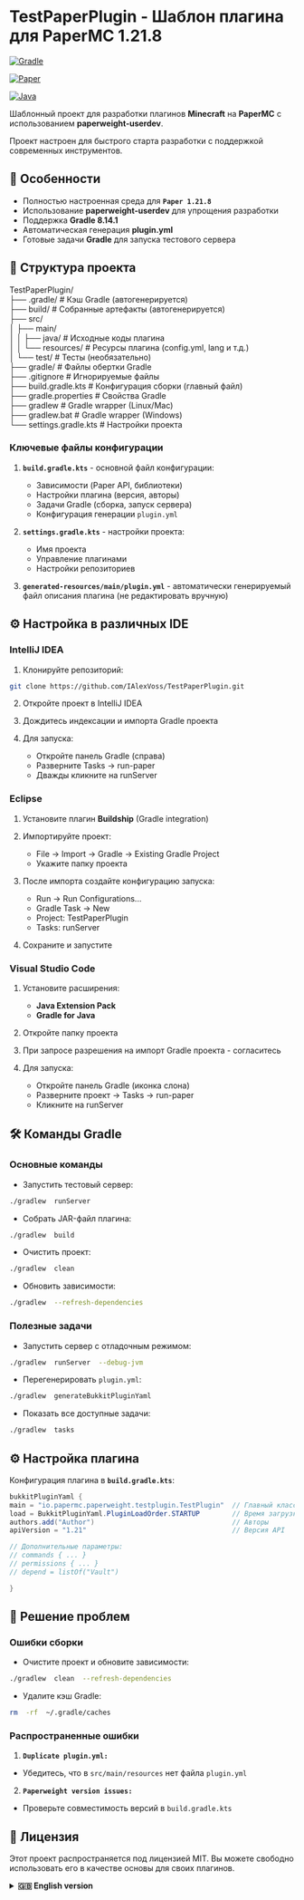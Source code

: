 # TestPaperPlugin - Шаблон плагина для PaperMC 1.21.8

[![Gradle](https://img.shields.io/badge/Gradle-8.14.1-brightgreen.svg)](https://gradle.org)

[![Paper](https://img.shields.io/badge/Paper-1.21.8-blue.svg)](https://papermc.io)

[![Java](https://img.shields.io/badge/Java-21-orange.svg)](https://openjdk.java.net)

Шаблонный проект для разработки плагинов **Minecraft** на **PaperMC** с использованием **paperweight-userdev**.

Проект настроен для быстрого старта разработки с поддержкой современных инструментов.

## 🚀 Особенности

- Полностью настроенная среда для **`Paper 1.21.8`**
- Использование **paperweight-userdev** для упрощения разработки
- Поддержка **Gradle 8.14.1**
- Автоматическая генерация **plugin.yml**
- Готовые задачи **Gradle** для запуска тестового сервера

## 📂 Структура проекта

TestPaperPlugin/  
├── .gradle/ # Кэш Gradle (автогенерируется)  
├── build/ # Собранные артефакты (автогенерируется)  
├── src/  
│ ├── main/  
│ │ ├── java/ # Исходные коды плагина  
│ │ └── resources/ # Ресурсы плагина (config.yml, lang и т.д.)  
│ └── test/ # Тесты (необязательно)  
├── gradle/ # Файлы обертки Gradle  
├── .gitignore # Игнорируемые файлы  
├── build.gradle.kts # Конфигурация сборки (главный файл)  
├── gradle.properties # Свойства Gradle  
├── gradlew # Gradle wrapper (Linux/Mac)  
├── gradlew.bat # Gradle wrapper (Windows)  
└── settings.gradle.kts # Настройки проекта

### Ключевые файлы конфигурации

1.  **`build.gradle.kts`** - основной файл конфигурации:

    - Зависимости (Paper API, библиотеки)
    - Настройки плагина (версия, авторы)
    - Задачи Gradle (сборка, запуск сервера)
    - Конфигурация генерации `plugin.yml`

2.  **`settings.gradle.kts`** - настройки проекта:

    - Имя проекта
    - Управление плагинами
    - Настройки репозиториев

3.  **`generated-resources/main/plugin.yml`** - автоматически генерируемый файл описания плагина (не редактировать вручную)

## ⚙️ Настройка в различных IDE

### IntelliJ IDEA

1. Клонируйте репозиторий:

```bash
git clone https://github.com/IAlexVoss/TestPaperPlugin.git
```

2. Откройте проект в IntelliJ IDEA

3. Дождитесь индексации и импорта Gradle проекта

4. Для запуска:

   - Откройте панель Gradle (справа)
   - Разверните Tasks → run-paper
   - Дважды кликните на runServer

### Eclipse

1. Установите плагин **Buildship** (Gradle integration)

2. Импортируйте проект:

   - File → Import → Gradle → Existing Gradle Project
   - Укажите папку проекта

3. После импорта создайте конфигурацию запуска:

   - Run → Run Configurations...
   - Gradle Task → New
   - Project: TestPaperPlugin
   - Tasks: runServer

4. Сохраните и запустите

### Visual Studio Code

1. Установите расширения:

   - **Java Extension Pack**
   - **Gradle for Java**

2. Откройте папку проекта

3. При запросе разрешения на импорт Gradle проекта - согласитесь

4. Для запуска:

   - Откройте панель Gradle (иконка слона)
   - Разверните проект → Tasks → run-paper
   - Кликните на runServer

## 🛠️ Команды Gradle

### Основные команды

- Запустить тестовый сервер:

```bash
./gradlew  runServer
```

- Собрать JAR-файл плагина:

```bash
./gradlew  build
```

- Очистить проект:

```bash
./gradlew  clean
```

- Обновить зависимости:

```bash
./gradlew  --refresh-dependencies
```

### Полезные задачи

- Запустить сервер с отладочным режимом:

```bash
./gradlew  runServer  --debug-jvm
```

- Перегенерировать `plugin.yml`:

```bash
./gradlew  generateBukkitPluginYaml
```

- Показать все доступные задачи:

```bash
./gradlew  tasks
```

## ⚙️ Настройка плагина

Конфигурация плагина в **`build.gradle.kts`**:

```java
bukkitPluginYaml {
main = "io.papermc.paperweight.testplugin.TestPlugin"  // Главный класс
load = BukkitPluginYaml.PluginLoadOrder.STARTUP  	   // Время загрузки
authors.add("Author") 								   // Авторы
apiVersion = "1.21"  								   // Версия API

// Дополнительные параметры:
// commands { ... }
// permissions { ... }
// depend = listOf("Vault")

}
```

## 🔧 Решение проблем

### Ошибки сборки

- Очистите проект и обновите зависимости:

```bash
./gradlew  clean  --refresh-dependencies
```

- Удалите кэш Gradle:

```bash
rm  -rf  ~/.gradle/caches
```

### Распространенные ошибки

1.  **`Duplicate plugin.yml:`**

- Убедитесь, что в `src/main/resources` нет файла `plugin.yml`

2.  **`Paperweight version issues:`**

- Проверьте совместимость версий в `build.gradle.kts`

## 📝 Лицензия

Этот проект распространяется под лицензией MIT. Вы можете свободно использовать его в качестве основы для своих плагинов.

<details><summary><b>🇬🇧 English version</b></summary>

[Read in English](readme.md)

</details>
